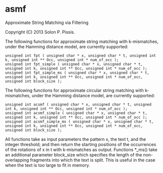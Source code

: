 asmf
====

Approximate String Matching via Filtering

Copyright (C) 2013 Solon P. Pissis.

The following functions for approximate string matching with k-mismatches, under the Hamming distance model, are currently supported:

	unsigned int fpt ( unsigned char * x, unsigned char * t, unsigned int k, unsigned int ** Occ, unsigned int * num_of_occ );
	unsigned int fpt_simple ( unsigned char * x, unsigned char * t, unsigned int k, unsigned int ** Occ, unsigned int * num_of_occ );
	unsigned int fpt_simple_ms ( unsigned char * x, unsigned char * t, unsigned int k, unsigned int ** Occ, unsigned int * num_of_occ, unsigned int block_size );


The following functions for approximate circular string matching with k-mismatches, under the Hamming distance model, are currently supported:

	unsigned int acsmf ( unsigned char * x, unsigned char * t, unsigned int k, unsigned int ** Occ, unsigned int * num_of_occ );
	unsigned int acsmf_simple ( unsigned char * x, unsigned char * t, unsigned int k, unsigned int ** Occ, unsigned int * num_of_occ );
	unsigned int acsmf_simple_ms ( unsigned char * x, unsigned char * t, unsigned int k, unsigned int ** Occ, unsigned int * num_of_occ, unsigned int block_size );


All functions take as input parameters the pattern x, the text t, and the integer threshold; and then return the starting positions of the occurrences of the rotations of x in t with k-mismatches as output. Functions *_ms() take an additional parameter block_size which specifies the length of the non-overlapping fragments into which the text is split. This is useful in the case when the text is too large to fit in memory.
